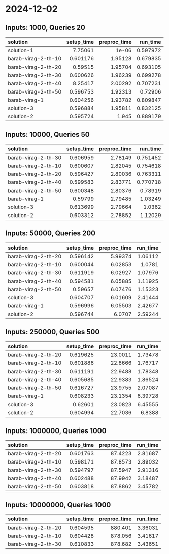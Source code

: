 # 2024-12-02

## Inputs: 1000, Queries 20

| solution            |   setup_time |   preproc_time |   run_time |
|:--------------------|-------------:|---------------:|-----------:|
| solution-1          |     7.75061  |        1e-06   |   0.597972 |
| barab-virag-2-th-10 |     0.601176 |        1.95128 |   0.679835 |
| barab-virag-2-th-20 |     0.59515  |        1.95704 |   0.693105 |
| barab-virag-2-th-30 |     0.600626 |        1.96239 |   0.699278 |
| barab-virag-2-th-40 |     8.25417  |        2.00292 |   0.707231 |
| barab-virag-2-th-50 |     0.596753 |        1.92313 |   0.72906  |
| barab-virag-1       |     0.604256 |        1.93782 |   0.809847 |
| solution-3          |     0.596884 |        1.95811 |   0.832125 |
| solution-2          |     0.595724 |        1.945   |   0.889179 |

## Inputs: 10000, Queries 50

| solution            |   setup_time |   preproc_time |   run_time |
|:--------------------|-------------:|---------------:|-----------:|
| barab-virag-2-th-30 |     0.606959 |        2.78149 |   0.751452 |
| barab-virag-2-th-10 |     0.600607 |        2.82045 |   0.754618 |
| barab-virag-2-th-20 |     0.596427 |        2.80036 |   0.763311 |
| barab-virag-2-th-40 |     0.599583 |        2.83771 |   0.770718 |
| barab-virag-2-th-50 |     0.600348 |        2.80376 |   0.78919  |
| barab-virag-1       |     0.59799  |        2.79485 |   1.03249  |
| solution-3          |     0.613699 |        2.79664 |   1.0362   |
| solution-2          |     0.603312 |        2.78852 |   1.12029  |

## Inputs: 50000, Queries 200

| solution            |   setup_time |   preproc_time |   run_time |
|:--------------------|-------------:|---------------:|-----------:|
| barab-virag-2-th-20 |     0.596142 |        5.99374 |    1.06112 |
| barab-virag-2-th-10 |     0.600044 |        6.02853 |    1.0781  |
| barab-virag-2-th-30 |     0.611919 |        6.02927 |    1.07976 |
| barab-virag-2-th-40 |     0.594581 |        6.05885 |    1.11925 |
| barab-virag-2-th-50 |     0.59657  |        6.07476 |    1.15323 |
| solution-3          |     0.604707 |        6.01609 |    2.41444 |
| barab-virag-1       |     0.596996 |        6.05503 |    2.42677 |
| solution-2          |     0.596744 |        6.0707  |    2.59244 |

## Inputs: 250000, Queries 500

| solution            |   setup_time |   preproc_time |   run_time |
|:--------------------|-------------:|---------------:|-----------:|
| barab-virag-2-th-20 |     0.619625 |        23.0011 |    1.73478 |
| barab-virag-2-th-10 |     0.601886 |        22.8666 |    1.76717 |
| barab-virag-2-th-30 |     0.611191 |        22.9488 |    1.78348 |
| barab-virag-2-th-40 |     0.605685 |        22.9383 |    1.86524 |
| barab-virag-2-th-50 |     0.616727 |        23.9755 |    2.07087 |
| barab-virag-1       |     0.608233 |        23.1354 |    6.39728 |
| solution-3          |     0.62601  |        23.0823 |    6.45555 |
| solution-2          |     0.604994 |        22.7036 |    6.8388  |

## Inputs: 1000000, Queries 1000

| solution            |   setup_time |   preproc_time |   run_time |
|:--------------------|-------------:|---------------:|-----------:|
| barab-virag-2-th-20 |     0.601763 |        87.4223 |    2.81687 |
| barab-virag-2-th-10 |     0.598171 |        87.8573 |    2.89032 |
| barab-virag-2-th-30 |     0.594797 |        87.5947 |    2.91316 |
| barab-virag-2-th-40 |     0.602488 |        87.9942 |    3.18487 |
| barab-virag-2-th-50 |     0.603818 |        87.8862 |    3.45782 |

## Inputs: 10000000, Queries 1000

| solution            |   setup_time |   preproc_time |   run_time |
|:--------------------|-------------:|---------------:|-----------:|
| barab-virag-2-th-20 |     0.604595 |        880.401 |    3.36031 |
| barab-virag-2-th-10 |     0.604428 |        878.056 |    3.41617 |
| barab-virag-2-th-30 |     0.610833 |        878.682 |    3.43651 |